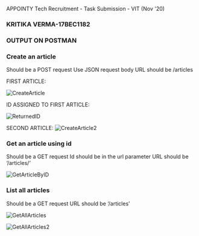 APPOINTY Tech Recruitment - Task Submission - VIT (Nov '20)
### **KRITIKA VERMA-17BEC1182**

### **OUTPUT ON POSTMAN**


### **Create an article**


  Should be a POST request
  Use JSON request body
  URL should be /articles
  
  
  
  FIRST ARTICLE:
  
  
 ![CreateArticle](https://user-images.githubusercontent.com/61796895/98541418-70185580-22b5-11eb-8200-837709aee737.PNG)
 
 
 ID ASSIGNED TO FIRST ARTICLE:
 
 ![ReturnedID](https://user-images.githubusercontent.com/61796895/98541846-0fd5e380-22b6-11eb-91b4-5d493a6cfe52.PNG)

 
 SECOND ARTICLE:
![CreateArticle2](https://user-images.githubusercontent.com/61796895/98541524-96d68c00-22b5-11eb-879e-292d5fe79e0b.PNG)


### **Get an article using id**


Should be a GET request
Id should be in the url parameter
URL should be ‘/articles/<id here>’

![GetArticleByID](https://user-images.githubusercontent.com/61796895/98541752-ed43ca80-22b5-11eb-9cce-b340095f7b20.PNG)

### **List all articles**


Should be a GET request
URL should be ‘/articles’

![GetAllArticles](https://user-images.githubusercontent.com/61796895/98542087-63e0c800-22b6-11eb-9b02-2c07eee05b3a.PNG)

![GetAllArticles2](https://user-images.githubusercontent.com/61796895/98542113-6e9b5d00-22b6-11eb-835e-6f5ff8558129.PNG)

